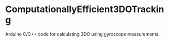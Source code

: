 # ComputationallyEfficient3DOTracking
Arduino C/C++ code for calculating 3DO using gyroscope measurements.
